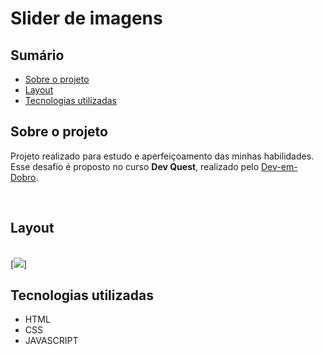 # Slider de imagens

## Sumário

- [Sobre o projeto](#sobre-o-projeto)
- [Layout](#layout)
- [Tecnologias utilizadas](#tecnologias-utilizadas)

## Sobre o projeto

Projeto realizado para estudo e aperfeiçoamento das minhas habilidades.
Esse desafio é proposto no curso **Dev Quest**, realizado pelo [Dev-em-Dobro](https://www.youtube.com/c/DevemDobro "Site da DevSuperior"). 

<br>

## Layout
<br>
[<img src="/src/images/slider-animation.gif">]


## Tecnologias utilizadas

- HTML
- CSS
- JAVASCRIPT

